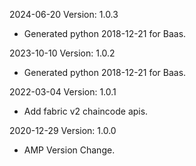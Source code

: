 2024-06-20 Version: 1.0.3
- Generated python 2018-12-21 for Baas.

2023-10-10 Version: 1.0.2
- Generated python 2018-12-21 for Baas.

2022-03-04 Version: 1.0.1
- Add fabric v2 chaincode apis.

2020-12-29 Version: 1.0.0
- AMP Version Change.

